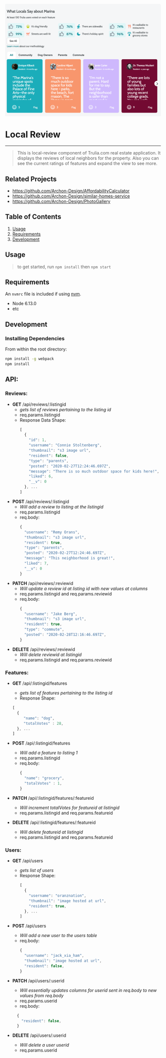 ![Local-Review](App.png)
# Local Review
---

>This is local-review component of Trulia.com real estate application. It displays the reviews of local neighbors for the property. Also you can see the current ratings of features and expand the view to see more.

## Related Projects

  - https://github.com/Archon-Design/AffordabilityCalculator
  - https://github.com/Archon-Design/similar-homes-service
  - https://github.com/Archon-Design/PhotoGallery

## Table of Contents

1. [Usage](#Usage)
1. [Requirements](#requirements)
1. [Development](#development)

## Usage

> to get started, run `npm install` then `npm start`

## Requirements

An `nvmrc` file is included if using [nvm](https://github.com/creationix/nvm).

- Node 6.13.0
- etc

## Development

### Installing Dependencies

From within the root directory:

```sh
npm install -g webpack
npm install
```

## API:

### Reviews:
  * **GET** /api/reviews/:listingid
    * _gets list of reviews pertaining to the listing id_
    * req.params.listingid
    * Response Data Shape:
      ```javascript
      [
        {
          "id": 1,
          "username": "Connie Stoltenberg",
          "thumbnail": "s3 image url",
          "resident": false,
          "type": "parents",
          "posted": "2020-02-27T12:24:46.697Z",
          "message": "There is so much outdoor space for kids here!",
          "liked": 6,
          "__v": 0
        }, ...
      ]
      ```
  * **POST** /api/reviews/:listingid
    * _Will add a review to listing at the listingid_
    * req.params.listingid
    * req.body:
      ```javascript
      {
        "username": "Remy Orans",
        "thumbnail": "s3 image url",
        "resident": true,
        "type": "parents",
        "posted": "2020-02-27T12:24:46.697Z",
        "message": "This neighborhood is great!",
        "liked": 7,
        "__v": 0
      }
      ```
  * **PATCH** /api/reviews/:reviewid
    * _Will update a review id at listing id with new values at columns_
    * req.params.listingid and req.params.reviewid
    * req.body:
      ```javascript
      {
        "username": "Jake Berg",
        "thumbnail": "s3 image url",
        "resident": true,
        "type": "commute",
        "posted": "2020-02-28T12:16:46.697Z",
      }
      ```
  * **DELETE** /api/reviews/:reviewid
    * _Will delete reviewid at listingid_
    * req.params.listingid and req.params.reviewid


### Features:
  * **GET** /api/:listingid/features
    * _gets list of features pertaining to the listing id_
    * Response Shape:
    ```javascript
    [
      {
         "name": "dog",
         "totalVotes" : 28,
      }, ...
    ]
    ```
  * **POST** /api/:listingid/features
    * _Will add a feature to listing 1_
    * req.params.listingid
    * req.body:
      ```javascript
      {
        "name": "grocery",
        "totalVotes" : 1,
      }
      ```
  * **PATCH** /api/:listingid/features/:featureid
    * _Will increment totalVotes for featureid at listingid_
    * req.params.listingid and req.params.featureid

  * **DELETE** /api/:listingid/features/:featureid
    * _Will delete featureid at listingid_
    * req.params.listingid and req.params.featureid


### Users:
  * **GET** /api/users
    * _gets list of users_
    * Response Shape:
      ```javascript
      [
        {
          "username": "oranznation",
          "thumbnail": "image hosted at url",
          "resident": true,
        }, ...
      ]
      ```
  * **POST** /api/users
    * _Will add a new user to the users table_
    * req.body:
      ```javascript
      {
        "username": "jack_xia_ham",
        "thumbnail": "image hosted at url",
        "resident": false,
      }
      ```

  * **PATCH** /api/users/:userid
    * _Will essentially updates columns for userid sent in req.body to new values from req.body_
    * req.params.userid
    * req.body:
    ```javascript
      {
        "resident": false,
      }
      ```

  * **DELETE** /api/users/:userid
    * _Will delete a user userid_
    * req.params.userid




